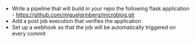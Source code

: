 - Write a pipeline that will build in your repo the following flask application - https://github.com/miguelgrinberg/microblog.git
- Add a post job execution that verifies the application
- Set up a webhook so that the job will be automatically triggered on every commit
